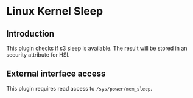 Linux Kernel Sleep
==================

Introduction
------------

This plugin checks if s3 sleep is available. The result will be stored in an
security attribute for HSI.

External interface access
-------------------------
This plugin requires read access to `/sys/power/mem_sleep`.
